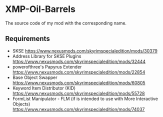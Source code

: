 # XMP-Oil-Barrels
The source code of my mod with the corresponding name.

## Requirements
- SKSE https://www.nexusmods.com/skyrimspecialedition/mods/30379
- Address Library for SKSE Plugins https://www.nexusmods.com/skyrimspecialedition/mods/32444
- powerofthree's Papyrus Extender https://www.nexusmods.com/skyrimspecialedition/mods/22854
- Base Object Swapper https://www.nexusmods.com/skyrimspecialedition/mods/60805
- Keyword Item Distributor (KID) https://www.nexusmods.com/skyrimspecialedition/mods/55728
- FormList Manipulator - FLM (if is intended to use with More Interactive Objects) https://www.nexusmods.com/skyrimspecialedition/mods/74037
